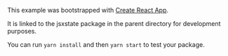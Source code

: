 This example was bootstrapped with [Create React App](https://github.com/facebook/create-react-app).

It is linked to the jsxstate package in the parent directory for development purposes.

You can run `yarn install` and then `yarn start` to test your package.
